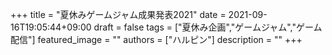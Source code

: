 +++
title =  "夏休みゲームジャム成果発表2021"
date = 2021-09-16T19:05:44+09:00
draft = false
tags = ["夏休み企画","ゲームジャム","ゲーム配信"]
featured_image = ""
authors = ["ハルピン"]
description = ""
+++
